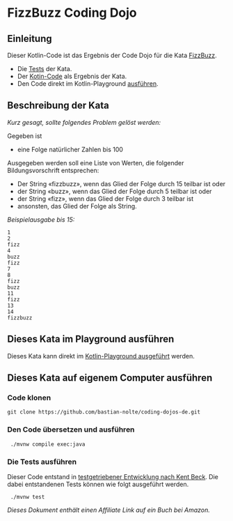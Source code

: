 # FizzBuzz Coding Dojo

## Einleitung

Dieser Kotlin-Code ist das Ergebnis der Code Dojo für die Kata [FizzBuzz](http://codingdojo.org/kata/FizzBuzz/).

- Die [Tests](https://github.com/bastian-nolte/coding-dojos-de/blob/master/fizzbuzz/src/test/kotlin/FizzbuzzTest.kt) der Kata.
- Der [Kotin-Code](https://github.com/bastian-nolte/coding-dojos-de/blob/master/fizzbuzz/src/main/kotlin/Fizzbuzz.kt) als Ergebnis der Kata.
- Den Code direkt im Kotlin-Playground [ausführen](https://pl.kotl.in/SeXqOZBXQ).

## Beschreibung der Kata
_Kurz gesagt, sollte folgendes Problem gelöst werden:_

Gegeben ist 
- eine Folge natürlicher Zahlen bis 100

Ausgegeben werden soll eine Liste von Werten, die folgender Bildungsvorschrift entsprechen:
- Der String «fizzbuzz», wenn das Glied der Folge durch 15 teilbar ist oder
- der String «buzz», wenn das Glied der Folge durch 5 teilbar ist oder
- der String «fizz», wenn das Glied der Folge durch 3 teilbar ist 
- ansonsten, das Glied der Folge als String.

_Beispielausgabe bis 15:_
```
1
2
fizz
4
buzz
fizz
7
8
fizz
buzz
11
fizz
13
14
fizzbuzz
```

## Dieses Kata im Playground ausführen
Dieses Kata kann direkt im [Kotlin-Playground ausgeführt](https://pl.kotl.in/SeXqOZBXQ) werden.

## Dieses Kata auf eigenem Computer ausführen

### Code klonen
```
git clone https://github.com/bastian-nolte/coding-dojos-de.git
```

### Den Code übersetzen und ausführen
```
 ./mvnw compile exec:java
```

### Die Tests ausführen
Dieser Code entstand in [testgetriebener Entwicklung nach Kent Beck](https://amzn.to/2zwI4Fu). Die dabei entstandenen Tests können wie folgt ausgeführt werden.
```
 ./mvnw test
 ```

_Dieses Dokument enthält einen Affiliate Link auf ein Buch bei Amazon._
